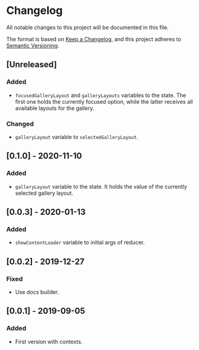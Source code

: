 # Changelog
All notable changes to this project will be documented in this file.

The format is based on [Keep a Changelog](https://keepachangelog.com/en/1.0.0/),
and this project adheres to [Semantic Versioning](https://semver.org/spec/v2.0.0.html).

## [Unreleased]
### Added
- `focusedGalleryLayout` and `galleryLayouts` variables to the state. The first one holds the currently focused option, while the latter receives all available layouts for the gallery.
### Changed
- `galleryLayout` variable to `selectedGalleryLayout`.

## [0.1.0] - 2020-11-10
### Added
- `galleryLayout` variable to the state. It holds the value of the currently selected gallery layout.

## [0.0.3] - 2020-01-13
### Added
- `showContentLoader` variable to initial args of reducer.

## [0.0.2] - 2019-12-27
### Fixed
- Use docs builder.

## [0.0.1] - 2019-09-05

### Added
- First version with contexts.
